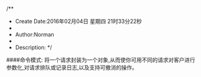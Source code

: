 /**
* Create Date:2016年02月04日 星期四 21时33分22秒
* 
* Author:Norman
* 
* Description: 
*/

####命令模式:
    将一个请求封装为一个对象,从而使你可用不同的请求对客户进行参数化,对请求排队或记录日志,以及支持可撤消的操作。
